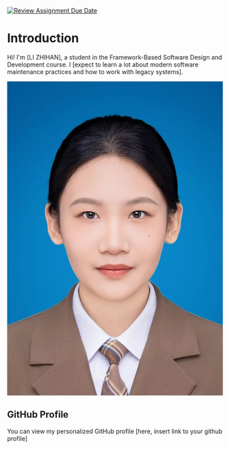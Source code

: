[![Review Assignment Due Date](https://classroom.github.com/assets/deadline-readme-button-22041afd0340ce965d47ae6ef1cefeee28c7c493a6346c4f15d667ab976d596c.svg)](https://classroom.github.com/a/0MOLbOcH)
# Introduction
Hi! I'm [LI ZHIHAN], a student in the Framework-Based Software Design and Development course. 
I [expect to learn a lot about modern software maintenance practices and how to work with legacy systems].

![My Image](image.jpg)  <!-- Link to the uploaded image -->

## GitHub Profile

You can view my personalized GitHub profile [here, insert link to your github profile]

